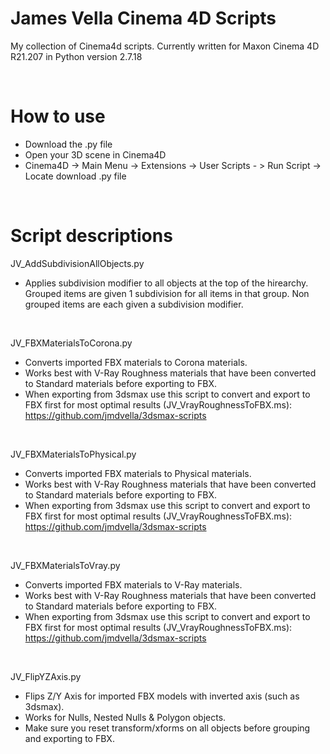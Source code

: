 # James Vella Cinema 4D Scripts 
My collection of Cinema4d scripts. Currently written for Maxon Cinema 4D R21.207 in Python version 2.7.18

<br />

# How to use
- Download the .py file
- Open your 3D scene in Cinema4D
- Cinema4D -> Main Menu -> Extensions -> User Scripts - > Run Script -> Locate download .py file

<br />

# Script descriptions
JV_AddSubdivisionAllObjects.py
- Applies subdivision modifier to all objects at the top of the hirearchy. Grouped items are given 1 subdivision for all items in that group. Non grouped items are each given a subdivision modifier.

<br />

JV_FBXMaterialsToCorona.py
- Converts imported FBX materials to Corona materials.
- Works best with V-Ray Roughness materials that have been converted to Standard materials before exporting to FBX. 
- When exporting from 3dsmax use this script to convert and export to FBX first for most optimal results (JV_VrayRoughnessToFBX.ms): https://github.com/jmdvella/3dsmax-scripts

<br />

JV_FBXMaterialsToPhysical.py
- Converts imported FBX materials to Physical materials.
- Works best with V-Ray Roughness materials that have been converted to Standard materials before exporting to FBX. 
- When exporting from 3dsmax use this script to convert and export to FBX first for most optimal results (JV_VrayRoughnessToFBX.ms): https://github.com/jmdvella/3dsmax-scripts

<br />

JV_FBXMaterialsToVray.py
- Converts imported FBX materials to V-Ray materials.
- Works best with V-Ray Roughness materials that have been converted to Standard materials before exporting to FBX. 
- When exporting from 3dsmax use this script to convert and export to FBX first for most optimal results (JV_VrayRoughnessToFBX.ms): https://github.com/jmdvella/3dsmax-scripts

<br />

JV_FlipYZAxis.py
- Flips Z/Y Axis for imported FBX models with inverted axis (such as 3dsmax).
- Works for Nulls, Nested Nulls & Polygon objects.
- Make sure you reset transform/xforms on all objects before grouping and exporting to FBX.
